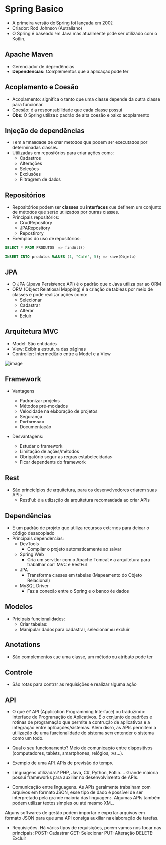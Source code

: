 # Spring Basico
 
 - A primeira versão do Spring foi lançada em 2002
 - Criador: Rod Johnson (Autraliano)
 - O Spring é baseado em Java mas atualmente pode ser utilizado com o Kotlin.
 
 ## Apache Maven
 
 - Gerenciador de dependências
  - **Dependências:** Complementos que a aplicação pode ter

## Acoplamento  e Coesão

- Acoplamento: significa o tanto que uma classe depende da outra classe para funcionar.
- Coesão: é a responsabilidade que cada classe possui
- **Obs:** O Spring utiliza o padrão de alta coesão e baixo acoplamento

## Injeção de dependências

- Tem a finalidade de criar métodos que podem ser executados por determinadas classes.
- Utilizadas em repositórios para criar ações como:
  - Cadastros
  - Alterações
  - Seleções
  - Exclusões
  - Filtragrem de dados
  
## Repositórios
- Repositórios podem ser **classes** ou **interfaces** que definem um conjunto de métodos que serão utilizados por outras classes.
- Principais repositórios:
  - CrudRepository
  - JPARepository
  - Repostirory
- Exemplos do uso de repositórios:
``` SQL
SELECT * FROM PRODUTOS; => findAll()
``` 
``` SQL
INSERT INTO produtos VALUES (1, "Café", 5); => save(Objeto)
``` 

## JPA
- O JPA (Jpava Persistence API) é o padrão que o Java utiliza par ao ORM
- ORM (Object Relational Mapping) é a criação de tableas por meio de classes e pode realizar ações como: 
  - Selecionar
  - Cadastrar
  - Alterar 
  - Ecluir

## Arquitetura MVC
- Model: São entidades
- View: Exibir a estrutura das páginas
- Controller: Intermediário entre a Model e a View

![image](https://user-images.githubusercontent.com/78964459/184684121-ad179ba7-f5df-45f5-830b-2dd84bb09119.png)

## Framework
- Vantagens
  - Padronizar projetos
  - Métodos pré-moldados
  - Velocidade na elaboração de projetos
  - Segurança
  - Performace
  - Documentação

- Desvantagens: 
  - Estudar o framework
  - Limitação de ações/métodos
  - Obrigatório seguir as regras estabelecidadas
  - Ficar dependente do framework

## Rest
- São princicípios de arquitetura, para os desenvolvedores criarem suas APIs
  - RestFul: é a utlização da arquitetura recomandada ao criar APIs

## Dependências
- É um padrão de projeto que utiliza recursos externos para deixar o código desacoplado
- Principais dependências:
  - DevTools
    - Compilar o projeto automaticamente ao salvar
  - Spring Web
    - Cria um servidor com o Apache Tomcat e a arquitetura para trabalhar com MVC e RestFul
  - JPA
    - Transforma classes em tabelas (Mapeamento do Objeto Relacional)
  - MySQL Driver
    - Faz a conexão entre o Spring e o banco de dados
  
## Modelos
- Pricipais funcionalidades:
  - Criar tabelas:
  - Manipular dados para cadastrar, selecionar ou excluir
  
## Anotations 
- São complementos que uma classe, um método ou atributo pode ter

## Controle
- São rotas para contrar as requisições e realizar alguma ação

## API 

- O que é?
API (Application Programming Interface) ou traduzindo: Interface de Programação de Aplicativos.
É o conjunto de padrões e rotinas de programação que permite a contrução de aplicativos e a 
integração entre aplicações/sistemas.
Além disso, as APIs permitem a utilização de uma funcionalidade do sistema sem entender o sistema como um todo.


- Qual o seu funcionamento?
Meio de comunicação entre dispositivos (computadores, tablets, smartphones, relógios, tvs...).

- Exemplo de uma API.
APIs de previsão do tempo.

- Linguagens utilizadas?
PHP, Java, C#, Python, Kotlin.... Grande maioria possui frameworks para auxiliar no desenvolvimento de APIs.

- Comunicação entre linguagens.
As APIs geralmente trabalham com arquivos em formato JSON, esse tipo de dado é possível de ser interpretado pela grande maioria das linguagens. Algumas APIs também podem utilizar textos simples ou até mesmo XML.

Alguns softwares de gestão podem importar e exportar arquivos em formato JSON para que uma API consiga auxiliar na elaboração de tarefas.

- Requisições.
Há vários tipos de requisições, porém vamos nos focar nas principais:
POST:     Cadastrar
GET:      Selecionar
PUT:      Alteração
DELETE:   Excluir

  
  
  

  
  

